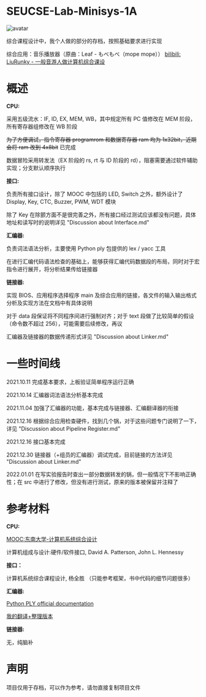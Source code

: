 # SEUCSE-Lab-Minisys-1A

![avatar](https://gravatar.loli.net/avatar/21045a9dba2e8c4b064b00dab8254be0?d=mm&s=256)

综合课程设计中，我个人做的部分的存档，按照基础要求进行实现

综合应用：音乐播放器（原曲：Leaf - もべもべ（mope mope）） [bilibili: LiuRunky - 一般音游人做计算机综合课设](https://www.bilibili.com/video/BV15L411j7Rk)



# 概述

**CPU:**

采用五级流水：IF, ID, EX, MEM, WB，其中规定所有 PC 值修改在 MEM 阶段，所有寄存器组修改在 WB 阶段

~~为了方便调试，指令寄存器 programrom 和数据寄存器 ram 均为 1x32bit，近期会将 ram 改到 4x8bit~~ 已完成

数据冒险采用转发法（EX 阶段的 rs, rt 与 ID 阶段的 rd），阻塞需要通过软件辅助实现；分支默认顺序执行

**接口:**

负责所有接口设计，除了 MOOC 中包括的 LED, Switch 之外，额外设计了 Display, Key, CTC, Buzzer, PWM, WDT 模块

除了 Key 在除颤方面不是很完善之外，所有接口经过测试应该都没有问题，具体地址和读写时的说明详见 "Discussion about Interface.md"

**汇编器:**

负责词法语法分析，主要使用 Python ply 包提供的 lex / yacc 工具

在进行汇编代码语法检查的基础上，能够获得汇编代码数据段的布局，同时对于宏指令进行展开，将分析结果传给链接器

**链接器:**

实现 BIOS、应用程序选择程序 main 及综合应用的链接，各文件的输入输出格式分析及实现方法在文档中有具体说明

对于 data 段保证将不同程序间进行强制对齐；对于 text 段做了比较简单的假设（命令数不超过 256），可能需要后续修改，再议

汇编器及链接器的数据传递形式详见 "Discussion about Linker.md"


# 一些时间线

2021.10.11 完成基本要求，上板验证简单程序运行正确

2021.10.14 汇编器词法语法分析基本完成

2021.11.04 加强了汇编器的功能，基本完成与链接器、汇编翻译器的衔接

2021.12.16 根据综合应用检查硬件，找到几个锅，对于这些问题专门说明了一下，详见 "Discussion about Pipeline Register.md"

2021.12.16 接口基本完成

2021.12.30 链接器（+组员的汇编器）调试完成，目前链接的方法详见 "Discussion about Linker.md"

2022.01.01 在写实验报告时查出一部分数据转发的锅，但一般情况下不影响正确性；在 src 中进行了修改，但没有进行测试，原来的版本被保留并注释了


# 参考材料

**CPU:**

[MOOC:东南大学-计算机系统综合设计](https://www.icourse163.org/course/SEU-1003566002)

计算机组成与设计:硬件/软件接口, David A. Patterson, John L. Hennessy

**接口：**

计算机系统综合课程设计, 杨全胜 （只能参考框架，书中代码的细节问题很多）

**汇编器:**

[Python PLY official documentation](http://www.dabeaz.com/ply/ply.html)

[我的翻译+整理版本](https://www.cnblogs.com/LiuRunky/p/Python_Ply_Tutorial.html)

**链接器:**

无，纯脑补


# 声明

项目仅用于存档，可以作为参考，请勿直接复制项目文件
